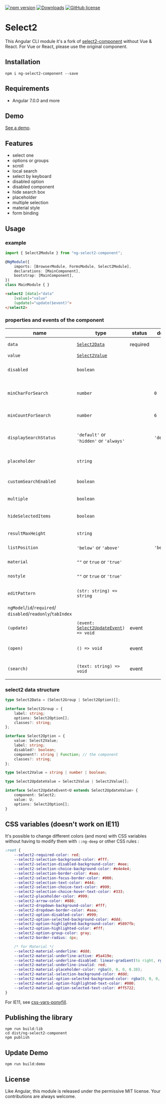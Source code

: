 [![npm version](https://badge.fury.io/js/ng-select2-component.svg)](https://badge.fury.io/js/ng-select2-component) [![Downloads](https://img.shields.io/npm/dm/ng-select2-component.svg)](https://www.npmjs.com/package/ng-select2-component) [![GitHub license](https://img.shields.io/badge/license-MIT-blue.svg)](https://raw.githubusercontent.com/Harvest-Dev/ng-select2/master/LICENSE.md)

# Select2

This Angular CLI module it's a fork of [select2-component](https://github.com/plantain-00/select2-component) without Vue & React. For  Vue or React, please use the original component.

## Installation

```
npm i ng-select2-component --save
```

## Requirements

- Angular 7.0.0 and more

## Demo

[See a demo](https://harvest-dev.github.io/ng-select2/dist/ng-select2/).

## Features

+ select one
+ options or groups
+ scroll
+ local search
+ select by keyboard
+ disabled option
+ disabled component
+ hide search box
+ placeholder
+ multiple selection
+ material style
+ form binding

## Usage

### example

```ts
import { Select2Module } from "ng-select2-component";

@NgModule({
    imports: [BrowserModule, FormsModule, Select2Module],
    declarations: [MainComponent],
    bootstrap: [MainComponent],
})
class MainModule { }
```

```html
<select2 [data]="data"
    [value]="value"
    (update)="update($event)">
</select2>
```
### properties and events of the component

name | type | status | default | description
--- | --- | --- | --- | ---
`data` | [`Select2Data`](#select2-data-structure) | required | |  the data of the select2
`value` | [`Select2Value`](#select2-data-structure)| | | initial value
`disabled` | `boolean` | | |  whether the component is disabled
`minCharForSearch` | `number` | | `0` | start the search when the number of characters is reached
`minCountForSearch` | `number` | | `6` |  hide search box if `options.length < minCountForSearch`
`displaySearchStatus` | `'default'` or `'hidden'` or `'always'` | |  `'default'` | display the search box (`default` : is based on `minCountForSearch`)
`placeholder` | `string` | | | the placeholder string if nothing selected
`customSearchEnabled` | `boolean` | | | will trigger `search` event, and disable inside filter
`multiple` | `boolean` | | | select multiple options
`hideSelectedItems` | `boolean` | | | for `multiple`, remove selected values
`resultMaxHeight` | `string` | | |  change the height size of results
`listPosition` | `'below'` or `'above'` | | `'below'` | the position for the dropdown list
`material` | `""` or `true` or `'true'` | | | enable material style
`nostyle` | `""` or `true` or `'true'` | | | remove border and background color
`editPattern` | `(str: string) => string` | | | use it for change the pattern of the filter search
`ngModel`/`id`/`required`/<br>`disabled`/`readonly`/`tabIndex` | | | |  just like a `select` control | 
`(update)` | `(event: `[`Select2UpdateEvent`](#select2-data-structure)`) => void` | event | |  triggered when user select an option
`(open)` | `() => void` | event | |  triggered when user open the options
`(search)` | `(text: string) => void` | event | |  triggered when search text changed

### select2 data structure

```ts
type Select2Data = (Select2Group | Select2Option)[];

interface Select2Group = {
    label: string;
    options: Select2Option[];
    classes?: string;
};

interface Select2Option = {
    value: Select2Value;
    label: string;
    disabled?: boolean;
    component?: string | Function; // the component
    classes?: string;
};

type Select2Value = string | number | boolean;

type Select2UpdateValue = Select2Value | Select2Value[];

interface Select2UpdateEvent<U extends Select2UpdateValue> {
    component: Select2;
    value: U;
    options: Select2Option[];
}
```

## CSS variables (doesn't work on IE11)

It's possible to change different colors (and more) with CSS variables without having to modify them with `::ng-deep` or other CSS rules :

```css
:root {
    --select2-required-color: red;
    --select2-selection-background-color: #fff;
    --select2-selection-disabled-background-color: #eee;
    --select2-selection-choice-background-color: #e4e4e4;
    --select2-selection-border-color: #aaa;
    --select2-selection-focus-border-color: #000;
    --select2-selection-text-color: #444;
    --select2-selection-choice-text-color: #999;
    --select2-selection-choice-hover-text-color: #333;
    --select2-placeholder-color: #999;
    --select2-arrow-color: #888;
    --select2-dropdown-background-color: #fff;
    --select2-dropdown-border-color: #aaa;
    --select2-option-disabled-color: #999;
    --select2-option-selected-background-color: #ddd;
    --select2-option-highlighted-background-color: #5897fb;
    --select2-option-highlighted-color: #fff;
    --select2-option-group-color: gray;
    --select2-border-radius: 4px;

    /* for Material */
    --select2-material-underline: #ddd;
    --select2-material-underline-active: #5a419e;
    --select2-material-underline-disabled: linear-gradient(to right, rgba(0, 0, 0, 0.26) 0, rgba(0, 0, 0, 0.26) 33%, transparent 0);
    --select2-material-underline-invalid: red;
    --select2-material-placeholder-color: rgba(0, 0, 0, 0.38);
    --select2-material-selection-background-color: #ddd;
    --select2-material-option-selected-background-color: rgba(0, 0, 0, 0.04);
    --select2-material-option-highlighted-text-color: #000;
    --select2-material-option-selected-text-color: #ff5722;
}
```

For IE11, see [css-vars-ponyfill](https://github.com/jhildenbiddle/css-vars-ponyfill).

## Publishing the library

```
npm run build:lib
cd dist/ng-select2-component
npm publish
```

## Update Demo

```
npm run build:demo
```

## License

Like Angular, this module is released under the permissive MIT license. Your contributions are always welcome.
